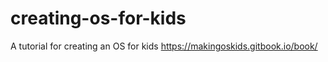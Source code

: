 # creating-os-for-kids
A tutorial for creating an OS for kids  https://makingoskids.gitbook.io/book/
